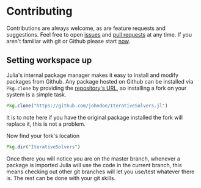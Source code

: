 # Contributing

Contributions are always welcome, as are feature requests and suggestions. Feel
free to open [issues](https://help.github.com/articles/creating-an-issue/) and [pull requests](https://help.github.com/articles/creating-a-pull-request/) at any time. If you aren't familiar with git or Github please start [now](https://help.github.com/articles/good-resources-for-learning-git-and-github/).

## Setting workspace up

Julia's internal package manager makes it easy to install and modify packages
from Github. Any package hosted on Github can be installed via `Pkg.clone` by
providing the [repository's URL](https://help.github.com/articles/which-remote-url-should-i-use/), so installing a fork on your system is a simple task.

```julia
Pkg.clone("https://github.com/johndoe/IterativeSolvers.jl")
```

It is to note here if you have the original package installed the fork will
replace it, this is not a problem.

Now find your fork's location

```julia
Pkg.dir("IterativeSolvers")
```

Once there you will notice you are on the master branch, whenever a package is
imported Julia will use the code in the current branch, this means checking out
other git branches will let you use/test whatever there is. The rest can be done
with your git skills.
